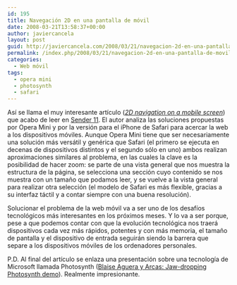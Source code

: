 ```yaml
---
id: 195
title: Navegación 2D en una pantalla de móvil
date: 2008-03-21T13:58:37+00:00
author: javiercancela
layout: post
guid: http://javiercancela.com/2008/03/21/navegacion-2d-en-una-pantalla-de-movil/
permalink: /index.php/2008/03/21/navegacion-2d-en-una-pantalla-de-movil/
categories:
  - Web móvil
tags:
  - opera mini
  - photosynth
  - safari
---
```

Así se llama el muy interesante artículo ([_2D navigation on a mobile screen_](http://sender11.typepad.com/sender11/2008/03/2d-navigation-o.html "2D navigation on a mobile screen")) que acabo de leer en [Sender 11](http://sender11.typepad.com/ "Sender 11"). El autor analiza las soluciones propuestas por Opera Mini y por la versión para el iPhone de Safari para acercar la web a los dispositivos móviles. Aunque Opera Mini tiene que ser necesariamente una solución más versátil y genérica que Safari (el primero se ejecuta en decenas de dispositivos distintos y el segundo sólo en uno) ambos realizan aproximaciones similares al problema, en las cuales la clave es la posibilidad de hacer zoom: se parte de una vista general que nos muestra la estructura de la página, se selecciona una sección cuyo contenido se nos muestra con un tamaño que podamos leer, y se vuelve a la vista general para realizar otra selección (el modelo de Safari es más flexible, gracias a su interfaz táctil y a contar siempre con una buena resolución).

Solucionar el problema de la web móvil va a ser uno de los desafíos tecnológicos más interesantes en los próximos meses. Y lo va a ser porque, pese a que podemos contar con que la evolución tecnológica nos traerá dispositivos cada vez más rápidos, potentes y con más memoria, el tamaño de pantalla y el dispositivo de entrada seguirán siendo la barrera que separe a los dispositivos móviles de los ordenadores personales.

P.D. Al final del artículo se enlaza una presentación sobre una tecnología de Microsoft llamada Photosynth ([Blaise Aguera y Arcas: Jaw-dropping Photosynth demo](http://www.ted.com/index.php/talks/view/id/129 "Jaw-dropping Photosynth demo")). Realmente impresionante.